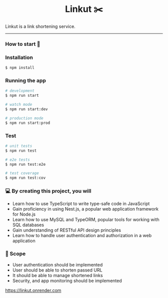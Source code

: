 <h1 align="center">
  Linkut ✂️
</h1>

Linkut is a link shortening service.

---

### How to start 🚀

### Installation

```bash
$ npm install
```

### Running the app

```bash
# development
$ npm run start

# watch mode
$ npm run start:dev

# production mode
$ npm run start:prod
```

### Test

```bash
# unit tests
$ npm run test

# e2e tests
$ npm run test:e2e

# test coverage
$ npm run test:cov
```

### 💻 By creating this project, you will

* Learn how to use TypeScript to write type-safe code in JavaScript
* Gain proficiency in using Nest.js, a popular web application framework for Node.js
* Learn how to use MySQL and TypeORM, popular tools for working with SQL databases
* Gain understanding of RESTful API design principles
* Learn how to handle user authentication and authorization in a web application

### 🎯 Scope

* User authentication should be implemented
* User should be able to shorten passed URL
* It should be able to manage shortened links
* Security, and app monitoring should be implemented

https://linkut.onrender.com